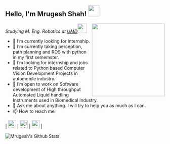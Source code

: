 <h2>Hello, I'm Mrugesh Shah! <img src="https://media0.giphy.com/media/EcHb9UdFa3il9V5Vqu/200w.webp" width="35"></h2>
<img align='right' src="https://media3.giphy.com/media/413CrRJxrDA7g85mrm/giphy.gif?cid=ecf05e47c275nvqyqu3rl5avn6qtnadrg8wqllgz4ztl125c&rid=giphy.gif" width="230">


<p><em>Studying M. Eng. Robotics at <a href="https://robotics.umd.edu/education/master-engineering-degree">UMD</a><img src="https://media.giphy.com/media/WUlplcMpOCEmTGBtBW/giphy.gif" width="30"> 
</em></p>

- 🔭 I’m currently looking for internship.
- 🌱 I’m currently taking perception, path planning and ROS with python in my first sememster.
- 👯 I’m looking for internship and jobs related to Python based Computer Vision Development Projects in automobile industry.
- 👯 I’m open to work on Software development of High throughput Automated Liquid handling Instruments used in Biomedical Industry.
- 💬 Ask me about anything. I will try to help you as much as I can.
- 📫 How to reach me: 

| [<img src="https://media3.giphy.com/media/du3J3cXyzhj75IOgvA/giphy.gif?cid=ecf05e47mc6dopfp7ekny85sycdz92qbr3jd2ivd6sboaxzw&rid=giphy.gif" alt="github logo" width="25">](https://github.com/mrugesh1999/)  |  [<img src="https://media.tenor.com/images/2bacec7501518e880be011cb13f3001e/tenor.gif" alt="linkedin logo" width="25">](https://www.linkedin.com/in/mrugesh-shah-5a703b127/) |  [<img src="https://media3.giphy.com/media/aOften89vRbG/200w.webp?cid=ecf05e472gc56nimo3gccxbl8s8x6jcna8h42u6tee726bq5&rid=200w.webp" alt="gmail logo" width="25">](mailto:mrugesh.shah92@gmail.com) |

![Mrugesh's Github Stats](https://github-readme-stats.vercel.app/api?username=mrugesh1999&show_icons=true)

